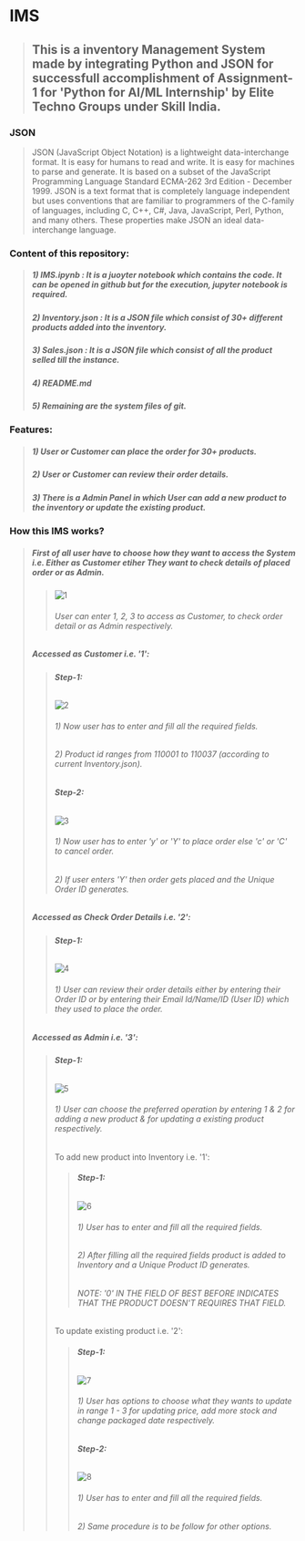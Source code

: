 # **IMS**
> ## This is a inventory Management System made by integrating Python and JSON for successfull accomplishment of Assignment-1 for 'Python for AI/ML Internship' by Elite Techno Groups under Skill India.

### **JSON**
> JSON (JavaScript Object Notation) is a lightweight data-interchange format. It is easy for humans to read and write. It is easy for machines to parse and generate. It is based on a subset of the JavaScript Programming Language Standard ECMA-262 3rd Edition - December 1999. JSON is a text format that is completely language independent but uses conventions that are familiar to programmers of the C-family of languages, including C, C++, C#, Java, JavaScript, Perl, Python, and many others. These properties make JSON an ideal data-interchange language.

### **Content of this repository:**
> ##### 1) IMS.ipynb : It is a juoyter notebook which contains the code. It can be opened in github but for the execution, jupyter notebook is required.
> ##### 2) Inventory.json : It is a JSON file which consist of 30+ different products added into the inventory.
> ##### 3) Sales.json : It is a JSON file which consist of all the product selled till the instance.
> ##### 4) README.md
> ##### 5) Remaining are the system files of git.

### **Features:**
> ##### 1) User or Customer can place the order for 30+ products.
> ##### 2) User or Customer can review their order details.
> ##### 3) There is a Admin Panel in which User can add a new product to the inventory or update the existing product.

### **How this IMS works?**
> ##### First of all user have to choose how they want to access the System i.e. Either as Customer etiher They want to check details of placed order or as Admin.
> > ![1](https://user-images.githubusercontent.com/71308469/132160714-ae9714cf-aa17-4834-9d60-9c55ed7276da.png)
> > ###### User can enter 1, 2, 3 to access as Customer, to check order detail or as Admin respectively.
> ##### Accessed as Customer i.e. '1':
> > ###### **Step-1:**
> > ![2](https://user-images.githubusercontent.com/71308469/132161063-89034181-a9cb-4106-9314-f995382d0e92.png)
> > ###### 1) Now user has to enter and fill all the required fields. 
> > ###### 2) Product id ranges from 110001 to 110037 (according to current Inventory.json).
> > ###### **Step-2:**
> > ![3](https://user-images.githubusercontent.com/71308469/132161715-d3cb4320-7f6c-4bf8-aa8b-093caf655774.png)
> > ###### 1) Now user has to enter 'y' or 'Y' to place order else 'c' or 'C' to cancel order.
> > ###### 2) If user enters 'Y' then order gets placed and the Unique Order ID generates.
> ##### Accessed as Check Order Details i.e. '2':
> > ###### **Step-1:**
> > ![4](https://user-images.githubusercontent.com/71308469/132162259-da63e111-896c-4d6e-8853-2e01b16e09b2.png)
> > ###### 1) User can review their order details either by entering their Order ID or by entering their Email Id/Name/ID (User ID) which they used to place the order.
> ##### Accessed as Admin i.e. '3':
> > ###### **Step-1:**
> > ![5](https://user-images.githubusercontent.com/71308469/132163209-7273db7d-c48f-40f3-840c-a150581f2237.png)
> > ###### 1) User can choose the preferred operation by entering 1 & 2 for adding a new product & for updating a existing product respectively.
> >  To add new product into Inventory i.e. '1':
> > > ###### **Step-1:**
> > > ![6](https://user-images.githubusercontent.com/71308469/132163519-bcac84ac-1a9d-4360-98c5-1df1e954cbd9.png)
> > > ###### 1) User has to enter and fill all the required fields.
> > > ###### 2) After filling all the required fields product is added to Inventory and a Unique Product ID generates.
> > > ###### NOTE: '0' IN THE FIELD OF BEST BEFORE INDICATES THAT THE PRODUCT DOESN'T REQUIRES THAT FIELD.
> >  To update existing product i.e. '2':
> > > ###### **Step-1:**
> > > ![7](https://user-images.githubusercontent.com/71308469/132164873-5be1392c-cb50-4339-b3c3-6e5fb4f29ac9.png)
> > > ###### 1) User has options to choose what they wants to update in range 1 - 3 for updating price, add more stock and change packaged date respectively.
> > > ###### **Step-2:**
> > > ![8](https://user-images.githubusercontent.com/71308469/132165227-dc82df7e-f784-471c-a4d5-a227a1689543.png)
> > > ###### 1) User has to enter and fill all the required fields.
> > > ###### 2) Same procedure is to be follow for other options.
